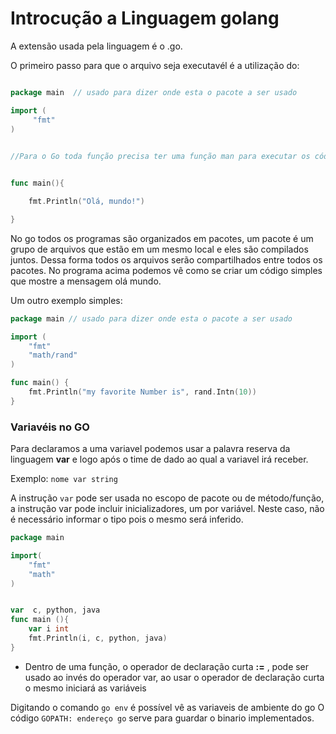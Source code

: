 # Introcução a Linguagem golang

A extensão usada pela linguagem é o .go. 

O primeiro passo para que o arquivo seja executavél é a utilização do:

```go

package main  // usado para dizer onde esta o pacote a ser usado 

import (
     "fmt"
)
   

//Para o Go toda função precisa ter uma função man para executar os códigos 


func main(){

    fmt.Println("Olá, mundo!")

}


```

No go todos os programas são organizados em pacotes, um pacote é um grupo de arquivos que estão em um mesmo local e eles são compilados juntos. Dessa forma todos os arquivos serão compartilhados entre todos os pacotes. No programa acima podemos vê como se criar um código simples que mostre a mensagem olá mundo.

Um outro exemplo simples: 
```go
package main // usado para dizer onde esta o pacote a ser usado

import (
	"fmt"
	"math/rand"
)

func main() {
	fmt.Println("my favorite Number is", rand.Intn(10))
}

```

### Variavéis no GO
Para declaramos a uma variavel podemos usar a palavra reserva da linguagem **var** e logo após o time de dado ao qual a variavel irá receber.

Exemplo: ``` nome var string ```

A instrução ```var``` pode ser usada no escopo de pacote ou de método/função, a instrução var pode incluir inicializadores, um por variável. Neste caso, não é necessário informar o tipo pois o mesmo será inferido.

```go 
package main

import(
	"fmt"
	"math"
)


var  c, python, java
func main (){
	var i int 
	fmt.Println(i, c, python, java)
}


```

* Dentro de uma função, o operador de declaração curta **:=** , pode ser usado ao invés do operador var, ao usar o operador de declaração curta o mesmo iniciará as variáveis

Digitando o comando ```go env``` é possível vê as variaveis de ambiente do go
O código  ```GOPATH: endereço go``` serve para guardar o binario implementados.